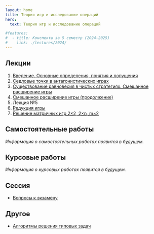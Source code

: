 ```yaml
---
layout: home
title: Теория игр и исследование операций
hero:
  text: Теория игр и исследование операций

#features:
#  - title: Конспекты за 5 семестр (2024-2025)
#    link: ./lectures/2024/
---
```


## Лекции

1. [Введение. Основные определения, понятия и допущения](./2024/lectures/01/)
2. [Седловые точки в антагонистических играх](./2024/lectures/02/)
3. [Существование равновесия в чистых стратегиях. Смешанное расширение игры](./2024/lectures/03/)
4. [Смешанное расширение игры (продолжение)](./2024/lectures/04/)
5. Лекция №5
6. [Редукция игры](./2024/lectures/06/)
7. [Решение матричных игр 2×2, 2×n, m×2](./2024/lectures/07/)

<!--* [Линейное программирование](./2024/practice/linear-programming/)-->

## Самостоятельные работы
*Информация о самостоятельных работах появится в будущем.*

## Курсовые работы
*Информация о курсовых работах появится в будущем.*

## Сессия
* [Вопросы к экзамену](./2024/exams/01/)

## Другое

* [Алгоритмы решения типовых задач](./2024/extra/algorithms/)